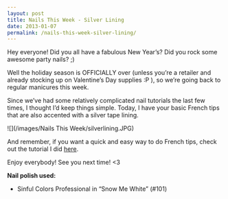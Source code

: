 ```yaml
---
layout: post
title: Nails This Week - Silver Lining
date: 2013-01-07
permalink: /nails-this-week-silver-lining/
---
```


Hey everyone! Did you all have a fabulous New Year’s? Did you rock some awesome party nails? ;)

Well the holiday season is OFFICIALLY over (unless you’re a retailer and already stocking up on Valentine’s Day supplies :P ), so we’re going back to regular manicures this week.

Since we’ve had some relatively complicated nail tutorials the last few times, I thought I’d keep things simple. Today, I have your basic French tips that are also accented with a silver tape lining.

![](/images/Nails This Week/silverlining.JPG)

And remember, if you want a quick and easy way to do French tips, check out the tutorial I did [here](/tutorial-rubber-band-french-tips/).

Enjoy everybody! See you next time! <3

**Nail polish used:**

- Sinful Colors Professional in “Snow Me White” (#101)